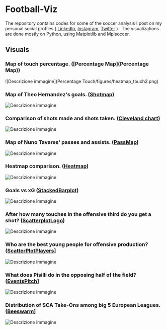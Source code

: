 # Football-Viz

The repository contains codes for some of the soccer analysis I post on my personal social profiles ( [LinkedIn](https://www.linkedin.com/in/alfonso-marino-a5411b2b8/), [Instagram](https://www.instagram.com/romperelalinea/), [Twitter](https://x.com/AlfoMarino0975) )
. The visualizations are done mostly on Python, using Matplotlib and Mplsoccer.

## Visuals

### Map of touch percentage. ([Percentage Map](Percentage Map))
![Descrizione immagine](Percentage Touch/figures/heatmap_touch2.png)

### Map of Theo Hernandez's goals. ([Shotmap](Shotmap))
![Descrizione immagine](Shotmap/figures/theo_shot_plot.png)


### Comparison of shots made and shots taken. ([Cleveland chart](ClevelandChart))
![Descrizione immagine](ClevelandChart/figures/cleveland_assist.png)

### Map of Nuno Tavares' passes and assists. ([PassMap](PassMap))
![Descrizione immagine](PassMap/figures/pitch_nuno.png)


### Heatmap comparison. ([Heatmap](Heatmap))
![Descrizione immagine](Heatmap/figures/heatmap_touch.png)


### Goals vs xG ([StackedBarplot](StackedBarplot))
![Descrizione immagine](StackedBarplot/figures/barplotxg.png)


### After how many touches in the offensive third do you get a shot? ([ScatterplotLogo](SCatterplotLogo))
![Descrizione immagine](SCatterplotLogo/figures/scatter_tiri.png)


### Who are the best young people for offensive production? ([ScatterPlotPlayers](ScatterPlotPlayers)]
![Descrizione immagine](ScatterPlotPlayers/figures/scatterplot_pisilli.png)


### What does Pisilli do in the opposing half of the field? ([EventsPitch](EventsPitch)]
![Descrizione immagine](EventsPitch/figures/pisilli3rd.png)


### Distribution of SCA Take-Ons among big 5 European Leagues. ([Beeswarm](Beeswarm)]
![Descrizione immagine](Beeswarm/figures/beeswarm_sca.png)






